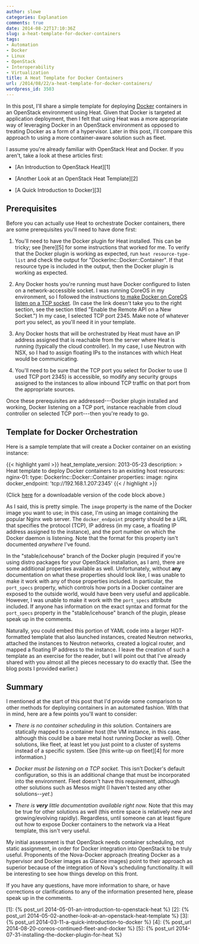 ```yaml
---
author: slowe
categories: Explanation
comments: true
date: 2014-08-22T17:10:36Z
slug: a-heat-template-for-docker-containers
tags:
- Automation
- Docker
- Linux
- OpenStack
- Interoperability
- Virtualization
title: A Heat Template for Docker Containers
url: /2014/08/22/a-heat-template-for-docker-containers/
wordpress_id: 3503
---
```


In this post, I'll share a simple template for deploying [Docker](http://www.docker.com/) containers in an OpenStack environment using Heat. Given that Docker is targeted at application deployment, then I felt that using Heat was a more appropriate way of leveraging Docker in an OpenStack environment as opposed to treating Docker as a form of a hypervisor. Later in this post, I'll compare this approach to using a more container-aware solution such as fleet.

I assume you're already familiar with OpenStack Heat and Docker. If you aren't, take a look at these articles first:

* [An Introduction to OpenStack Heat][1]

* [Another Look at an OpenStack Heat Template][2]

* [A Quick Introduction to Docker][3]

## Prerequisites

Before you can actually use Heat to orchestrate Docker containers, there are some prerequisites you'll need to have done first:

1. You'll need to have the Docker plugin for Heat installed. This can be tricky; see [here][5] for some instructions that worked for me. To verify that the Docker plugin is working as expected, run `heat resource-type-list` and check the output for "DockerInc::Docker::Container". If that resource type is included in the output, then the Docker plugin is working as expected.

2. Any Docker hosts you're running must have Docker configured to listen on a network-accessible socket. I was running CoreOS in my environment, so I followed the instructions [to make Docker on CoreOS listen on a TCP socket](https://coreos.com/docs/launching-containers/building/customizing-docker/#enable-the-remote-api-on-a-new-socket). (In case the link doesn't take you to the right section, see the section titled "Enable the Remote API on a New Socket.") In my case, I selected TCP port 2345. Make note of whatever port you select, as you'll need it in your template.

3. Any Docker hosts that will be orchestrated by Heat must have an IP address assigned that is reachable from the server where Heat is running (typically the cloud controller). In my case, I use Neutron with NSX, so I had to assign floating IPs to the instances with which Heat would be communicating.

4. You'll need to be sure that the TCP port you select for Docker to use (I used TCP port 2345) is accessible, so modify any security groups assigned to the instances to allow inbound TCP traffic on that port from the appropriate sources.

Once these prerequisites are addressed---Docker plugin installed and working, Docker listening on a TCP port, instance reachable from cloud controller on selected TCP port---then you're ready to go.

## Template for Docker Orchestration

Here is a sample template that will create a Docker container on an existing instance:

{{< highlight yaml >}}
heat_template_version: 2013-05-23
description: >
  Heat template to deploy Docker containers to an existing host
resources:
  nginx-01:
    type: DockerInc::Docker::Container
    properties:
      image: nginx
      docker_endpoint: 'tcp://192.168.1.207:2345'
{{< / highlight >}}

(Click [here](https://gist.github.com/lowescott/2c22e5548910e5717f12) for a downloadable version of the code block above.)

As I said, this is pretty simple. The `image` property is the name of the Docker image you want to use; in this case, I'm using an image containing the popular Nginx web server. The `docker_endpoint` property should be a URL that specifies the protocol (TCP), IP address (in my case, a floating IP address assigned to the instance), and the port number on which the Docker daemon is listening. Note that the format for this property isn't documented _anywhere_ I've found.

In the "stable/icehouse" branch of the Docker plugin (required if you're using distro packages for your OpenStack installation, as I am), there are some additional properties available as well. Unfortunately, without **any** documentation on what these properties should look like, I was unable to make it work with any of those properties included. In particular, the `port_specs` property, which controls how ports in a Docker container are exposed to the outside world, would have been very useful and applicable. However, I was unable to make it work with the `port_specs` attribute included. If anyone has information on the exact syntax and format for the `port_specs` property in the "stable/icehouse" branch of the plugin, please speak up in the comments.

Naturally, you could embed this portion of YAML code into a larger HOT-formatted template that also launched instances, created Neutron networks, attached the instances to Neutron networks, created a logical router, and mapped a floating IP address to the instance. I leave the creation of such a template as an exercise for the reader, but I will point out that I've already shared with you almost all the pieces necessary to do exactly that. (See the blog posts I provided earlier.)

## Summary

I mentioned at the start of this post that I'd provide some comparison to other methods for deploying containers in an automated fashion. With that in mind, here are a few points you'll want to consider:

* _There is no container scheduling in this solution._ Containers are statically mapped to a container host (the VM instance, in this case, although this could be a bare metal host running Docker as well). Other solutions, like fleet, at least let you just point to a cluster of systems instead of a specific system. (See [this write-up on fleet][4] for more information.)

* _Docker must be listening on a TCP socket._ This isn't Docker's default configuration, so this is an additional change that must be incorporated into the environment. Fleet doesn't have this requirement, although other solutions such as Mesos might (I haven't tested any other solutions--_yet_.)

* _There is **very** little documentation available right now._ Note that this may be true for other solutions as well (this entire space is relatively new and growing/evolving rapidly). Regardless, until someone can at least figure out how to expose Docker containers to the network via a Heat template, this isn't very useful.

My initial assessment is that OpenStack needs container scheduling, not static assignment, in order for Docker integration into OpenStack to be truly useful. Proponents of the Nova-Docker approach (treating Docker as a hypervisor and Docker images as Glance images) point to their approach as superior because of the integration of Nova's scheduling functionality. It will be interesting to see how things develop on this front.

If you have any questions, have more information to share, or have corrections or clarifications to any of the information presented here, please speak up in the comments.

[1]: {% post_url 2014-05-01-an-introduction-to-openstack-heat %}
[2]: {% post_url 2014-05-02-another-look-at-an-openstack-heat-template %}
[3]: {% post_url 2014-03-11-a-quick-introduction-to-docker %}
[4]: {% post_url 2014-08-20-coreos-continued-fleet-and-docker %}
[5]: {% post_url 2014-07-31-installing-the-docker-plugin-for-heat %}
